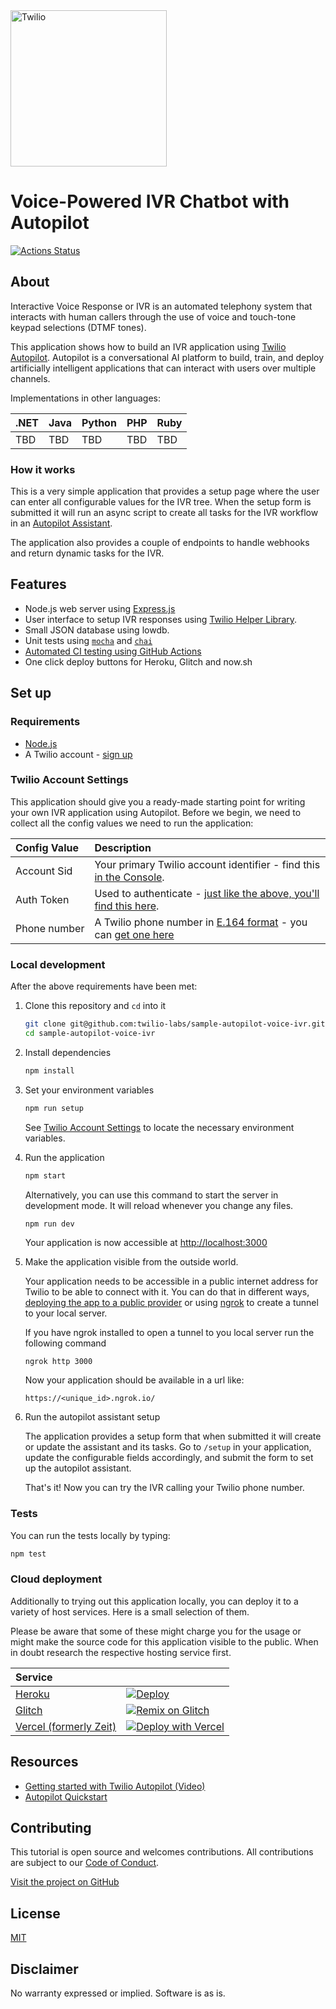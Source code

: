 <a  href="https://www.twilio.com">
<img  src="https://static0.twilio.com/marketing/bundles/marketing/img/logos/wordmark-red.svg"  alt="Twilio"  width="250"  />
</a>
 
# Voice-Powered IVR Chatbot with Autopilot

[![Actions Status](https://github.com/twilio-labs/sample-autopilot-voice-ivr/workflows/Node%20CI/badge.svg)](https://github.com/twilio-labs/sample-autopilot-voice-ivr/actions)

## About

Interactive Voice Response or IVR is an automated telephony system that interacts with human callers through the use of voice and touch-tone keypad selections (DTMF tones).

This application shows how to build an IVR application using [Twilio Autopilot](https://www.twilio.com/docs/autopilot). Autopilot is a conversational AI platform to build, train, and deploy artificially intelligent applications that can interact with users over multiple channels.


Implementations in other languages:

| .NET | Java | Python | PHP | Ruby |
| :--- | :--- | :----- | :-- | :--- |
| TBD  | TBD  | TBD    | TBD | TBD  |

### How it works

This is a very simple application that provides a setup page where the user can enter all configurable values for the IVR tree. When the setup form is submitted it will run an async script to create all tasks for the IVR workflow in an [Autopilot Assistant](https://www.twilio.com/docs/autopilot/api/assistant). 

The application also provides a couple of endpoints to handle webhooks and return dynamic tasks for the IVR.

## Features

- Node.js web server using [Express.js](https://npm.im/express)
- User interface to setup IVR responses using [Twilio Helper Library](https://www.twilio.com/docs/libraries/node).
- Small JSON database using lowdb.
- Unit tests using [`mocha`](https://npm.im/mocha) and [`chai`](https://npm.im/chai)
- [Automated CI testing using GitHub Actions](/.github/workflows/nodejs.yml)
- One click deploy buttons for Heroku, Glitch and now.sh

## Set up

### Requirements

- [Node.js](https://nodejs.org/)
- A Twilio account - [sign up](https://www.twilio.com/try-twilio)

### Twilio Account Settings

This application should give you a ready-made starting point for writing your
own IVR application using Autopilot. Before we begin, we need to collect
all the config values we need to run the application:

| Config&nbsp;Value | Description                                                                                                                                                  |
| :---------------- | :----------------------------------------------------------------------------------------------------------------------------------------------------------- |
| Account&nbsp;Sid  | Your primary Twilio account identifier - find this [in the Console](https://www.twilio.com/console).                                                         |
| Auth&nbsp;Token   | Used to authenticate - [just like the above, you'll find this here](https://www.twilio.com/console).                                                         |
| Phone&nbsp;number | A Twilio phone number in [E.164 format](https://en.wikipedia.org/wiki/E.164) - you can [get one here](https://www.twilio.com/console/phone-numbers/incoming) |

### Local development

After the above requirements have been met:

1. Clone this repository and `cd` into it
    
    ```bash
    git clone git@github.com:twilio-labs/sample-autopilot-voice-ivr.git
    cd sample-autopilot-voice-ivr
    ```

1. Install dependencies
    
    ```bash
    npm install
    ```

1. Set your environment variables
    
    ```bash
    npm run setup
    ```
    
    See [Twilio Account Settings](#twilio-account-settings) to locate the necessary environment variables.

1. Run the application

    ```bash
    npm start
    ```
    
    Alternatively, you can use this command to start the server in development mode. It will reload whenever you change any files.
    
    ```bash
    npm run dev
    ```
    
    Your application is now accessible at [http://localhost:3000](http://localhost:3000/)

1. Make the application visible from the outside world.

    Your application needs to be accessible in a public internet address for Twilio to be able to connect with it. You can do that in different ways, [deploying the app to a public provider](#cloud-deployment) or using [ngrok](https://ngrok.com/) to create a tunnel to your local server.
    
    If you have ngrok installed to open a tunnel to you local server run the following command
    ```
    ngrok http 3000
    ```
    
    Now your application should be available in a url like:
    ```
    https://<unique_id>.ngrok.io/
    ```

1. Run the autopilot assistant setup

    The application provides a setup form that when submitted it will create or update the assistant and its tasks.
    Go to `/setup` in your application, update the configurable fields accordingly, and submit the form to set up the autopilot assistant.
  
    That's it! Now you can try the IVR calling your Twilio phone number.

### Tests

You can run the tests locally by typing:

```bash
npm test
```

### Cloud deployment

Additionally to trying out this application locally, you can deploy it to a variety of host services. Here is a small selection of them.

Please be aware that some of these might charge you for the usage or might make the source code for this application visible to the public. When in doubt research the respective hosting service first.

| Service                           |                                                                                                                                                                                                                           |
| :-------------------------------- | :------------------------------------------------------------------------------------------------------------------------------------------------------------------------------------------------------------------------ |
| [Heroku](https://www.heroku.com/) | [![Deploy](https://www.herokucdn.com/deploy/button.svg)](https://heroku.com/deploy?template=https://github.com/twilio-labs/sample-autopilot-voice-ivr/tree/master)                                                                                                                                       |
| [Glitch](https://glitch.com)      | [![Remix on Glitch](https://cdn.glitch.com/2703baf2-b643-4da7-ab91-7ee2a2d00b5b%2Fremix-button.svg)](https://glitch.com/edit/#!/remix/clone-from-repo?REPO_URL=https://github.com/twilio-labs/sample-autopilot-voice-ivr.git) |
| [Vercel (formerly Zeit)](https://vercel.com/)          | [![Deploy with Vercel](https://vercel.com/button)](https://vercel.com/new/project?template=https://github.com/twilio-labs/sample-autopilot-voice-ivr/tree/master)                                                                 |


## Resources

- [Getting started with Twilio Autopilot (Video)](https://www.youtube.com/watch?v=edViFb-A0zw)
- [Autopilot Quickstart](https://www.twilio.com/docs/autopilot/quickstart)

## Contributing

This tutorial is open source and welcomes contributions. All contributions are subject to our [Code of Conduct](https://github.com/twilio-labs/.github/blob/master/CODE_OF_CONDUCT.md).

[Visit the project on GitHub](https://github.com/twilio-labs/sample-autopilot-voice-ivr)

## License

[MIT](http://www.opensource.org/licenses/mit-license.html)

## Disclaimer

No warranty expressed or implied. Software is as is.

[twilio]: https://www.twilio.com
